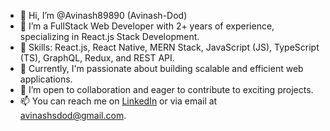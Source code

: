 - 👋 Hi, I’m @Avinash89890 (Avinash-Dod)
- 👀 I’m a FullStack Web Developer with 2+ years of experience, specializing in React.js Stack Development.
- 🚀 Skills: React.js, React Native, MERN Stack, JavaScript (JS), TypeScript (TS), GraphQL, Redux, and REST API.
- 💼 Currently, I'm passionate about building scalable and efficient web applications.
- 💞️ I’m open to collaboration and eager to contribute to exciting projects.
- 📫 You can reach me on [LinkedIn](https://www.linkedin.com/in/avinash-s-dod?utm_source=share&utm_campaign=share_via&utm_content=profile&utm_medium=android_app) or via email at avinashsdod@gmail.com.
